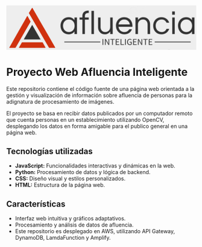 ![Banner](images/afluencia2.png)

# Proyecto Web Afluencia Inteligente

Este repositorio contiene el código fuente de una página web orientada a la gestión y visualización de información sobre afluencia de personas para la adignatura de procesamiento de imágenes. 

El proyecto se basa en recibir datos publicados por un computador remoto que cuenta personas en un establecimiento utilizando OpenCV, desplegando los datos en forma amigable para el publico general en una página web.

## Tecnologías utilizadas

- **JavaScript:** Funcionalidades interactivas y dinámicas en la web.
- **Python:** Procesamiento de datos y lógica de backend.
- **CSS:** Diseño visual y estilos personalizados.
- **HTML:** Estructura de la página web.

## Características

- Interfaz web intuitiva y gráficos adaptativos.
- Procesamiento y análisis de datos de afluencia.
- Este repositorio es desplegado en AWS, utilizando API Gateway, DynamoDB, LamdaFunction y Amplify.
